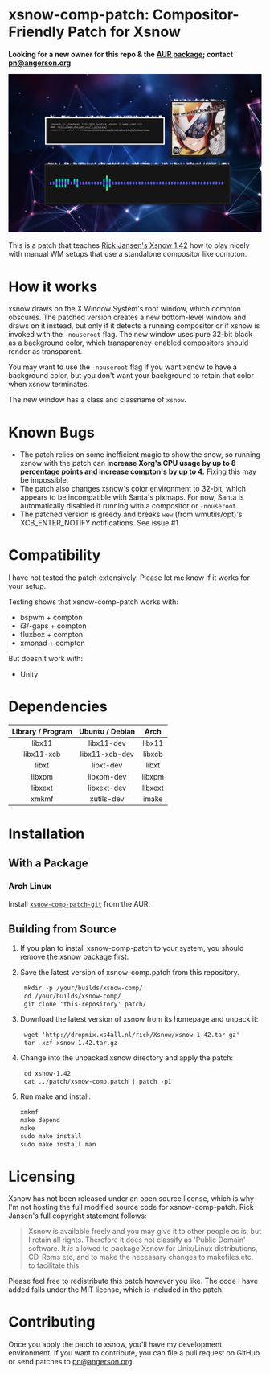 xsnow-comp-patch: Compositor-Friendly Patch for Xsnow
=====================================================

**Looking for a new owner for this repo & the [AUR package][aur]; contact pn@angerson.org**

![the patch in action](screenshot.png)

This is a patch that teaches [Rick Jansen's Xsnow 1.42][xsnow] how to play
nicely with manual WM setups that use a standalone compositor like compton.

[xsnow]:http://dropmix.xs4all.nl/rick/Xsnow/


How it works
============

xsnow draws on the X Window System's root window, which compton obscures.  The
patched version creates a new bottom-level window and draws on it instead, but
only if it detects a running compositor or if xsnow is invoked with the
`-nouseroot` flag. The new window uses pure 32-bit black as a background color,
which transparency-enabled compositors should render as transparent.

You may want to use the `-nouseroot` flag if you want xsnow to have
a background color, but you don't want your background to retain that color
when xsnow terminates.

The new window has a class and classname of `xsnow`.


Known Bugs
==========

- The patch relies on some inefficient magic to show the snow, so running xsnow
with the patch can **increase Xorg's CPU usage by up to 8 percentage points and
increase compton's by up to 4.** Fixing this may be impossible.
- The patch also changes xsnow's color environment to 32-bit, which appears to be
incompatible with Santa's pixmaps. For now, Santa is automatically disabled if
running with a compositor or `-nouseroot`.
- The patched version is greedy and breaks `wew` (from wmutils/opt)'s XCB_ENTER_NOTIFY
notifications. See issue #1.


Compatibility
=============

I have not tested the patch extensively. Please let me know if it works for
your setup.

Testing shows that xsnow-comp-patch works with:

- bspwm + compton
- i3/-gaps + compton
- fluxbox + compton
- xmonad + compton

But doesn't work with:

- Unity


Dependencies
============

|Library / Program | Ubuntu / Debian |  Arch |
:----------------:| :-------------: | :-----:
|     libx11       |   libx11-dev    | libx11|
|   libx11-xcb     | libx11-xcb-dev  | libxcb|
|      libxt       |    libxt-dev    |  libxt|
|     libxpm       |   libxpm-dev    | libxpm|
|     libxext      |   libxext-dev   | libxext|
|      xmkmf       |   xutils-dev    |  imake|


Installation
============

With a Package
--------------

### Arch Linux

Install [`xsnow-comp-patch-git`][aur] from the AUR.

[aur]:https://aur.archlinux.org/packages/xsnow-comp-patch-git/

Building from Source
--------------------

1. If you plan to install xsnow-comp-patch to your system, you should remove the
   xsnow package first.

2. Save the latest version of xsnow-comp.patch from this repository.

        mkdir -p /your/builds/xsnow-comp/
        cd /your/builds/xsnow-comp/
        git clone 'this-repository' patch/

3. Download the latest version of xsnow from its homepage and unpack it:

        wget 'http://dropmix.xs4all.nl/rick/Xsnow/xsnow-1.42.tar.gz'
        tar -xzf xsnow-1.42.tar.gz

4. Change into the unpacked xsnow directory and apply the patch:

        cd xsnow-1.42
        cat ../patch/xsnow-comp.patch | patch -p1

5.  Run make and install:

        xmkmf
        make depend
        make
        sudo make install
        sudo make install.man


Licensing
=========

Xsnow has not been released under an open source license, which is why I'm not
hosting the full modified source code for xsnow-comp-patch. Rick Jansen's full
copyright statement follows:


> Xsnow is available freely and you may give it to other people as is,
> but I retain all rights. Therefore it does not classify as 'Public
> Domain' software. It *is* allowed to package Xsnow for Unix/Linux 
> distributions, CD-Roms etc, and to make the necessary changes to
> makefiles etc. to facilitate this.

Please feel free to redistribute this patch however you like. The code I have
added falls under the MIT license, which is included in the patch.


Contributing
============

Once you apply the patch to xsnow, you'll have my development environment. If
you want to contribute, you can file a pull request on GitHub or send patches
to pn@angerson.org.
